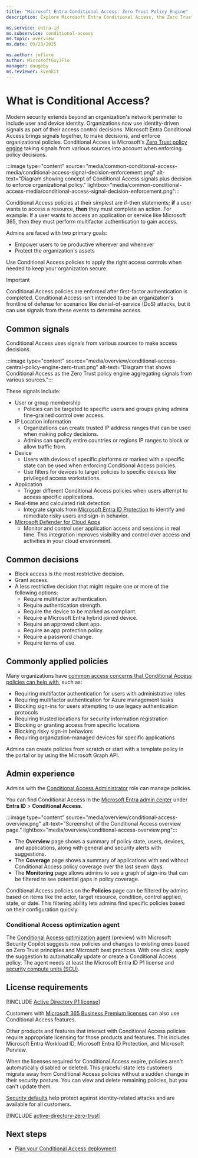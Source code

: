 ```yaml
---
title: "Microsoft Entra Conditional Access: Zero Trust Policy Engine"
description: Explore Microsoft Entra Conditional Access, the Zero Trust policy engine that integrates signals to secure access to resources.

ms.service: entra-id
ms.subservice: conditional-access
ms.topic: overview
ms.date: 09/23/2025

ms.author: joflore
author: MicrosoftGuyJFlo
manager: dougeby
ms.reviewer: kvenkit
---
```

# What is Conditional Access?

Modern security extends beyond an organization's network perimeter to include user and device identity. Organizations now use identity-driven signals as part of their access control decisions. Microsoft Entra Conditional Access brings signals together, to make decisions, and enforce organizational policies. Conditional Access is Microsoft's [Zero Trust policy engine](/security/zero-trust/deploy/identity) taking signals from various sources into account when enforcing policy decisions.

:::image type="content" source="media/common-conditional-access-media/conditional-access-signal-decision-enforcement.png" alt-text="Diagram showing concept of Conditional Access signals plus decision to enforce organizational policy." lightbox="media/common-conditional-access-media/conditional-access-signal-decision-enforcement.png":::

Conditional Access policies at their simplest are if-then statements; **if** a user wants to access a resource, **then** they must complete an action. For example: If a user wants to access an application or service like Microsoft 365, then they must perform multifactor authentication to gain access.

Admins are faced with two primary goals:

- Empower users to be productive wherever and whenever
- Protect the organization's assets

Use Conditional Access policies to apply the right access controls when needed to keep your organization secure.

> [!IMPORTANT]
> Conditional Access policies are enforced after first-factor authentication is completed. Conditional Access isn't intended to be an organization's frontline of defense for scenarios like denial-of-service (DoS) attacks, but it can use signals from these events to determine access.

## Common signals

Conditional Access uses signals from various sources to make access decisions. 

:::image type="content" source="media/overview/conditional-access-central-policy-engine-zero-trust.png" alt-text="Diagram that shows Conditional Access as the Zero Trust policy engine aggregating signals from various sources.":::

These signals include:

- User or group membership
   - Policies can be targeted to specific users and groups giving admins fine-grained control over access.
- IP Location information
   - Organizations can create trusted IP address ranges that can be used when making policy decisions. 
   - Admins can specify entire countries or regions IP ranges to block or allow traffic from.
- Device
   - Users with devices of specific platforms or marked with a specific state can be used when enforcing Conditional Access policies.
   - Use filters for devices to target policies to specific devices like privileged access workstations.
- Application
   - Trigger different Conditional Access policies when users attempt to access specific applications.
- Real-time and calculated risk detection
   - Integrate signals from [Microsoft Entra ID Protection](~/id-protection/overview-identity-protection.md) to identify and remediate risky users and sign-in behavior.
- [Microsoft Defender for Cloud Apps](/defender-cloud-apps/what-is-defender-for-cloud-apps)
   - Monitor and control user application access and sessions in real time. This integration improves visibility and control over access and activities in your cloud environment.

## Common decisions

- Block access is the most restrictive decision.
- Grant access.
- A less restrictive decision that might require one or more of the following options:
   - Require multifactor authentication.
   - Require authentication strength.
   - Require the device to be marked as compliant.
   - Require a Microsoft Entra hybrid joined device.
   - Require an approved client app.
   - Require an app protection policy.
   - Require a password change.
   - Require terms of use.

## Commonly applied policies

Many organizations have [common access concerns that Conditional Access policies can help with](concept-conditional-access-policy-common.md), such as:

- Requiring multifactor authentication for users with administrative roles
- Requiring multifactor authentication for Azure management tasks
- Blocking sign-ins for users attempting to use legacy authentication protocols
- Requiring trusted locations for security information registration
- Blocking or granting access from specific locations
- Blocking risky sign-in behaviors
- Requiring organization-managed devices for specific applications

Admins can create policies from scratch or start with a template policy in the portal or by using the Microsoft Graph API.

<a name='admin-experience'></a>

## Admin experience

Admins with the [Conditional Access Administrator](~/identity/role-based-access-control/permissions-reference.md#conditional-access-administrator) role can manage policies.

You can find Conditional Access in the [Microsoft Entra admin center](https://entra.microsoft.com) under **Entra ID** > **Conditional Access**.

:::image type="content" source="media/overview/conditional-access-overview.png" alt-text="Screenshot of the Conditional Access overview page." lightbox="media/overview/conditional-access-overview.png":::

- The **Overview** page shows a summary of policy state, users, devices, and applications, along with general and security alerts with suggestions.
- The **Coverage** page shows a summary of applications with and without Conditional Access policy coverage over the last seven days.
- The **Monitoring** page allows admins to see a graph of sign-ins that can be filtered to see potential gaps in policy coverage.

Conditional Access policies on the **Policies** page can be filtered by admins based on items like the actor, target resource, condition, control applied, state, or date. This filtering ability lets admins find specific policies based on their configuration quickly.

### Conditional Access optimization agent

The [Conditional Access optimization agent](../../security-copilot/conditional-access-agent-optimization.md) (preview) with Microsoft Security Copilot suggests new policies and changes to existing ones based on Zero Trust principles and Microsoft best practices. With one click, apply the suggestion to automatically update or create a Conditional Access policy. The agent needs at least the Microsoft Entra ID P1 license and [security compute units (SCU)](/copilot/security/manage-usage).

## License requirements

[!INCLUDE [Active Directory P1 license](~/includes/entra-p1-license.md)]

Customers with [Microsoft 365 Business Premium licenses](/office365/servicedescriptions/office-365-service-descriptions-technet-library) can also use Conditional Access features.

Other products and features that interact with Conditional Access policies require appropriate licensing for those products and features. This includes Microsoft Entra Workload ID, Microsoft Entra ID Protection, and Microsoft Purview.

When the licenses required for Conditional Access expire, policies aren't automatically disabled or deleted. This graceful state lets customers migrate away from Conditional Access policies without a sudden change in their security posture. You can view and delete remaining policies, but you can't update them.

[Security defaults](~/fundamentals/security-defaults.md) help protect against identity-related attacks and are available for all customers.  

[!INCLUDE [active-directory-zero-trust](~/includes/entra-zero-trust.md)]

## Next steps

- [Plan your Conditional Access deployment](plan-conditional-access.md)
